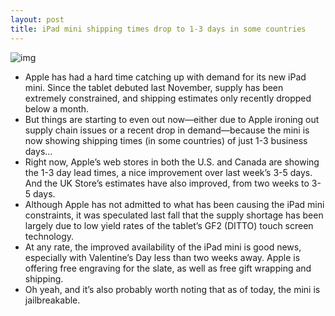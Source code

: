 ```yaml
---
layout: post
title: iPad mini shipping times drop to 1-3 days in some countries
---
```

![img](http://media.idownloadblog.com/wp-content/uploads/2013/02/ipad-mini-1-3-days.png)
* Apple has had a hard time catching up with demand for its new iPad mini. Since the tablet debuted last November, supply has been extremely constrained, and shipping estimates only recently dropped below a month.
* But things are starting to even out now—either due to Apple ironing out supply chain issues or a recent drop in demand—because the mini is now showing shipping times (in some countries) of just 1-3 business days…
* Right now, Apple’s web stores in both the U.S. and Canada are showing the 1-3 day lead times, a nice improvement over last week’s 3-5 days. And the UK Store’s estimates have also improved, from two weeks to 3-5 days.
* Although Apple has not admitted to what has been causing the iPad mini constraints, it was speculated last fall that the supply shortage has been largely due to low yield rates of the tablet’s GF2 (DITTO) touch screen technology.
* At any rate, the improved availability of the iPad mini is good news, especially with Valentine’s Day less than two weeks away. Apple is offering free engraving for the slate, as well as free gift wrapping and shipping.
* Oh yeah, and it’s also probably worth noting that as of today, the mini is jailbreakable.

